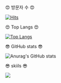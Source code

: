 :heart_eyes: 방문자 수 :heart_eyes:

[![Hits](https://hits.seeyoufarm.com/api/count/incr/badge.svg?url=https%3A%2F%2Fgithub.com%2FM1nseokSong&count_bg=%2379C83D&title_bg=%232A0DD3&icon=&icon_color=%23E7E7E7&title=%EB%B0%A9%EB%AC%B8%EC%9E%90+%EC%88%98&edge_flat=false)](https://hits.seeyoufarm.com)

:heart_eyes: Top Langs :heart_eyes:

[![Top Langs](https://github-readme-stats.vercel.app/api/top-langs/?username=M1nseokSong)](https://github.com/M1nseokSong/github-readme-stats)

:sunglasses: GitHub stats :sunglasses:

![Anurag's GitHub stats](https://github-readme-stats.vercel.app/api?username=M1nseokSong&&show_icons=true&theme=aura)

:sunglasses: skiils :sunglasses:

<img src="https://img.shields.io/badge/Python-3776AB?style=flat-square&logo=Python&logoColor=white"/>



